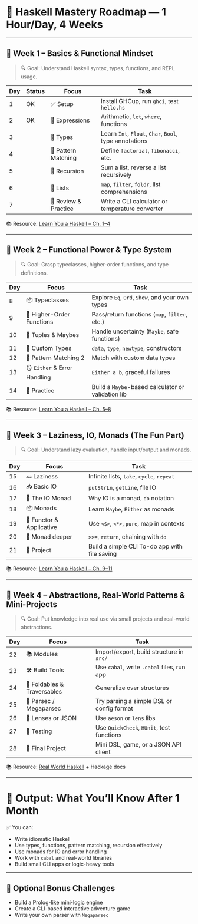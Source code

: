 # 🧭 Haskell Mastery Roadmap — 1 Hour/Day, 4 Weeks

---

## 📅 **Week 1 – Basics & Functional Mindset**

> 🔍 Goal: Understand Haskell syntax, types, functions, and REPL usage.

| Day | Status  | Focus                | Task                                                   |
| --- |   ---   | -------------------- | ------------------------------------------------------ |
| 1   |    OK   | ✅ Setup              | Install GHCup, run `ghci`, test `hello.hs`             |
| 2   |    OK   | 🧠 Expressions       | Arithmetic, `let`, `where`, functions                  |
| 3   |         | 🧩 Types             | Learn `Int`, `Float`, `Char`, `Bool`, type annotations |
| 4   |         | 🔁 Pattern Matching  | Define `factorial`, `fibonacci`, etc.                  |
| 5   |         | 🧱 Recursion         | Sum a list, reverse a list recursively                 |
| 6   |         | 🧮 Lists             | `map`, `filter`, `foldr`, list comprehensions          |
| 7   |         | 🧘 Review & Practice | Write a CLI calculator or temperature converter        |

📚 Resource: [Learn You a Haskell – Ch. 1–4](http://learnyouahaskell.com/chapters)

---

## 📅 **Week 2 – Functional Power & Type System**

> 🔍 Goal: Grasp typeclasses, higher-order functions, and type definitions.

| Day | Focus                        | Task                                               |
| --- | ---------------------------- | -------------------------------------------------- |
| 8   | 📦 Typeclasses               | Explore `Eq`, `Ord`, `Show`, and your own types    |
| 9   | 🎯 Higher-Order Functions    | Pass/return functions (`map`, `filter`, etc.)      |
| 10  | 🎲 Tuples & Maybes           | Handle uncertainty (`Maybe`, safe functions)       |
| 11  | 🧵 Custom Types              | `data`, `type`, `newtype`, constructors            |
| 12  | 📐 Pattern Matching 2        | Match with custom data types                       |
| 13  | 🪞 `Either` & Error Handling | `Either a b`, graceful failures                    |
| 14  | 🧘 Practice                  | Build a `Maybe`-based calculator or validation lib |

📚 Resource: [Learn You a Haskell – Ch. 5–8](http://learnyouahaskell.com/chapters)

---

## 📅 **Week 3 – Laziness, IO, Monads (The Fun Part)**

> 🔍 Goal: Understand lazy evaluation, handle input/output and monads.

| Day | Focus                    | Task                                          |
| --- | ------------------------ | --------------------------------------------- |
| 15  | 💤 Laziness              | Infinite lists, `take`, `cycle`, `repeat`     |
| 16  | 📥 Basic IO              | `putStrLn`, `getLine`, file IO                |
| 17  | 🎢 The IO Monad          | Why IO is a monad, `do` notation              |
| 18  | 📦 Monads                | Learn `Maybe`, `Either` as monads             |
| 19  | 🧰 Functor & Applicative | Use `<$>`, `<*>`, `pure`, map in contexts     |
| 20  | 🧗 Monad deeper          | `>>=`, `return`, chaining with `do`           |
| 21  | 🧘 Project               | Build a simple CLI To-do app with file saving |

📚 Resource: [Learn You a Haskell – Ch. 9–11](http://learnyouahaskell.com/chapters)

---

## 📅 **Week 4 – Abstractions, Real-World Patterns & Mini-Projects**

> 🔍 Goal: Put knowledge into real use via small projects and real-world abstractions.

| Day | Focus                       | Task                                       |
| --- | --------------------------- | ------------------------------------------ |
| 22  | 📚 Modules                  | Import/export, build structure in `src/`   |
| 23  | 🛠 Build Tools              | Use `cabal`, write `.cabal` files, run app |
| 24  | 🔁 Foldables & Traversables | Generalize over structures                 |
| 25  | 🧠 Parsec / Megaparsec      | Try parsing a simple DSL or config format  |
| 26  | 🧩 Lenses or JSON           | Use `aeson` or `lens` libs                 |
| 27  | 🧪 Testing                  | Use `QuickCheck`, `HUnit`, test functions  |
| 28  | 🚀 Final Project            | Mini DSL, game, or a JSON API client       |

📚 Resource: [Real World Haskell](http://book.realworldhaskell.org/) + Hackage docs

---

# 🧳 Output: What You’ll Know After 1 Month

✅ You can:

* Write idiomatic Haskell
* Use types, functions, pattern matching, recursion effectively
* Use monads for IO and error handling
* Work with `cabal` and real-world libraries
* Build small CLI apps or logic-heavy tools

---

## 🧠 Optional Bonus Challenges

* Build a Prolog-like mini-logic engine
* Create a CLI-based interactive adventure game
* Write your own parser with `Megaparsec`
